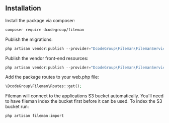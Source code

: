 ## Installation

Install the package via composer:

```bash
composer require dcodegroup/fileman
```

Publish the migrations:

```php
php artisan vendor:publish --provider="DcodeGroup\Fileman\FilemanServiceProvider" --tag="migrations"
```

Publish the vendor front-end resources:

```php
php artisan vendor:publish --provider="DcodeGroup\Fileman\FilemanServiceProvider" --tag="styles"
```

Add the package routes to your web.php file:
```php
\DcodeGroup\Fileman\Routes::get();
```

Fileman will connect to the applications S3 bucket automatically. You'll need to have fileman index the bucket first before it can be used. To index the S3 bucket run:
```php
php artisan fileman:import
```